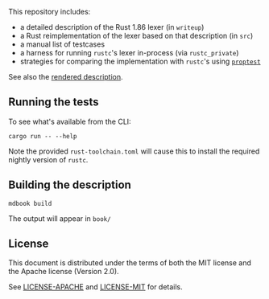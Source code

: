 This repository includes:

* a detailed description of the Rust 1.86 lexer (in `writeup`)
* a Rust reimplementation of the lexer based on that description (in `src`)
* a manual list of testcases
* a harness for running `rustc`'s lexer in-process (via `rustc_private`)
* strategies for comparing the implementation with `rustc`'s using [`proptest`]

[`proptest`]: https://proptest-rs.github.io/proptest/intro.html


See also the [rendered description][1].

[1]: https://mjw.woodcraft.me.uk/2024-lexeywan/


## Running the tests

To see what's available from the CLI:

```
cargo run -- --help
```

Note the provided `rust-toolchain.toml` will cause this to install the required nightly version of `rustc`.


## Building the description

```
mdbook build
```

The output will appear in `book/`



## License

This document is distributed under the terms of both the MIT license and the Apache license (Version 2.0).

See [LICENSE-APACHE](LICENSE-APACHE) and [LICENSE-MIT](LICENSE-MIT) for details.
